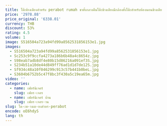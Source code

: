 ```yaml
---
title: โต๊ะข้างเตียงสำหรับ perabot rumah ขาตั้งกลางคืนโต๊ะข้างเตียงมีกล้องตั้งโต๊ะสำหรับห้องนอนข้างเตียง
price: '2978.88'
price_original: '6338.01'
currency: THB
discount: 53%
rating: 4.5
volume: 1
image: S516504a723a94fd99a8562531856153e1.jpg
images:
  - S516504a723a94fd99a8562531856153e1.jpg
  - Sc253c9f9ccfa4273a186b6b48a4c8654z.jpg
  - S98eab7adb8df4e80b15d86216a091ef3S.jpg
  - S234b51a10de44d849ff76ad1d1d7de12S.jpg
  - Sf934c48a10f046299c913c57b441b0beL.jpg
  - S3604b6752b5c47f8bc3f430a5c19ea65m.jpg
video: ''
categories:
  - name: เฟอร์นิเจอร์
    slug: เฟอร-เจอร
  - name: เฟอร์นิเจอร์ บ้าน
    slug: เฟอร-เจอร-าน
slug: โต-ะข-างเต-ยงสำหร-perabot
encode: oE6hdyS
lang: th
---
```

  